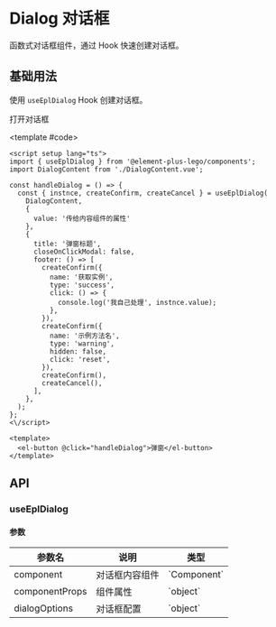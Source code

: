 # Dialog 对话框

函数式对话框组件，通过 Hook 快速创建对话框。

## 基础用法

使用 `useEplDialog` Hook 创建对话框。

<script setup>
import { h } from 'vue';
import { ElMessage } from 'element-plus';
import { useEplDialog } from '@element-plus-lego/components';

const DialogContent = {
  setup() {
    return () => h('div', { style: { padding: '20px' } }, '这是对话框内容');
  }
};

const handleDialog = () => {
  const { instnce, createConfirm, createCancel } = useEplDialog(
    DialogContent,
    {
      value: '传给内容组件的属性'
    },
    {
      title: '弹窗标题',
      closeOnClickModal: false,
      footer: () => [
        createConfirm({
          name: '获取实例',
          type: 'success',
          click: () => {
            console.log('我自己处理', instnce.value);
          },
        }),
        createConfirm({
          name: '示例方法名并且不关闭窗口',
          type: 'warning',
          hidden: false,
          click: 'reset',
        }),
        createConfirm(),
        createCancel(),
      ],
    },
  );
};
</script>

<Demo>
  <el-button type="primary" @click="handleDialog">打开对话框</el-button>
  
  <template #code>

```vue
<script setup lang="ts">
import { useEplDialog } from '@element-plus-lego/components';
import DialogContent from './DialogContent.vue';

const handleDialog = () => {
  const { instnce, createConfirm, createCancel } = useEplDialog(
    DialogContent,
    {
      value: '传给内容组件的属性'
    },
    {
      title: '弹窗标题',
      closeOnClickModal: false,
      footer: () => [
        createConfirm({
          name: '获取实例',
          type: 'success',
          click: () => {
            console.log('我自己处理', instnce.value);
          },
        }),
        createConfirm({
          name: '示例方法名',
          type: 'warning',
          hidden: false,
          click: 'reset',
        }),
        createConfirm(),
        createCancel(),
      ],
    },
  );
};
<\/script>

<template>
  <el-button @click="handleDialog">弹窗</el-button>
</template>
```

  </template>
</Demo>

## API

### useEplDialog

#### 参数

| 参数名         | 说明           | 类型          |
| -------------- | -------------- | ------------- |
| component      | 对话框内容组件 | \`Component\` |
| componentProps | 组件属性       | \`object\`    |
| dialogOptions  | 对话框配置     | \`object\`    |
